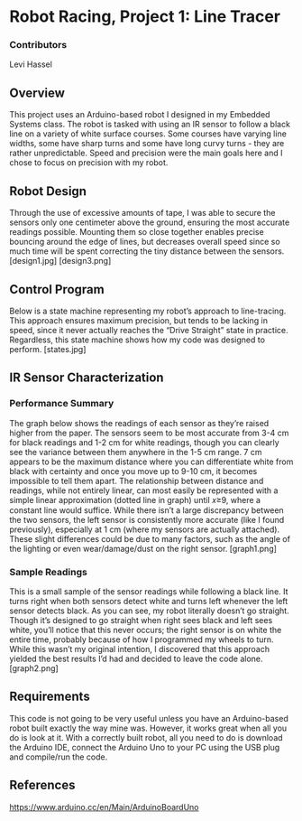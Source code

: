 # Robot Racing, Project 1: Line Tracer

### Contributors
Levi Hassel

## Overview
This project uses an Arduino-based robot I designed in my Embedded Systems class. The robot is tasked with using an IR sensor to follow a black line on a variety of white surface courses. Some courses have varying line widths, some have sharp turns and some have long curvy turns - they are rather unpredictable. Speed and precision were the main goals here and I chose to focus on precision with my robot.

## Robot Design
Through the use of excessive amounts of tape, I was able to secure the sensors only one centimeter above the ground, ensuring the most accurate readings possible. Mounting them so close together enables precise bouncing around the edge of lines, but decreases overall speed since so much time will be spent correcting the tiny distance between the sensors.
[design1.jpg]
[design3.png]

## Control Program
Below is a state machine representing my robot’s approach to line-tracing. This approach ensures maximum precision, but tends to be lacking in speed, since it never actually reaches the “Drive Straight” state in practice. Regardless, this state machine shows how my code was designed to perform.
[states.jpg]

## IR Sensor Characterization
### Performance Summary
The graph below shows the readings of each sensor as they’re raised higher from the paper. The sensors seem to be most accurate from 3-4 cm for black readings and 1-2 cm for white readings, though you can clearly see the variance between them anywhere in the 1-5 cm range. 7 cm appears to be the maximum distance where you can differentiate white from black with certainty and once you move up to 9-10 cm, it becomes impossible to tell them apart. The relationship between distance and readings, while not entirely linear, can most easily be represented with a simple linear approximation (dotted line in graph) until 𝑥≥9, where a constant line would suffice. While there isn’t a large discrepancy between the two sensors, the left sensor is consistently more accurate (like I found previously), especially at 1 cm (where my sensors are actually attached). These slight differences could be due to many factors, such as the angle of the lighting or even wear/damage/dust on the right sensor.
[graph1.png]

### Sample Readings
This is a small sample of the sensor readings while following a black line. It turns right when both sensors detect white and turns left whenever the left sensor detects black. As you can see, my robot literally doesn’t go straight. Though it’s designed to go straight when right sees black and left sees white, you’ll notice that this never occurs; the right sensor is on white the entire time, probably because of how I programmed my wheels to turn. While this wasn’t my original intention, I discovered that this approach yielded the best results I’d had and decided to leave the code alone.
[graph2.png]

## Requirements
This code is not going to be very useful unless you have an Arduino-based robot built exactly the way mine was. However, it works great when all you do is look at it. With a correctly built robot, all you need to do is download the Arduino IDE, connect the Arduino Uno to your PC using the USB plug and compile/run the code.

## References
https://www.arduino.cc/en/Main/ArduinoBoardUno
